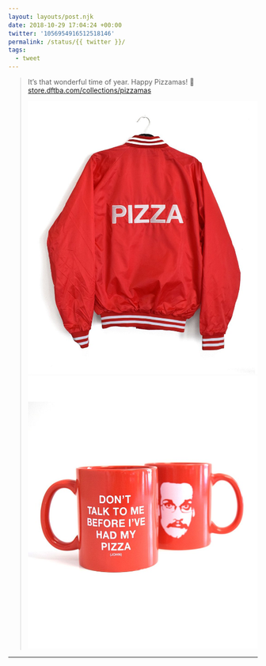 ```yaml
---
layout: layouts/post.njk
date: 2018-10-29 17:04:24 +00:00
twitter: '1056954916512518146'
permalink: /status/{{ twitter }}/
tags: 
  - tweet
---
```


> It’s that wonderful time of year. Happy Pizzamas! 🍕 [store.dftba.com/collections/pizzamas ](https://store.dftba.com/collections/pizzamas)
> 
> ![A red, satin jacket with PIZZA embroidered on the back.](/img/1056954916512518146-DqsOmx9UwAEvoMR.jpg)
> ![A red coffee mug with Pizza John face image and “Don’t talk to me before I’ve had my Pizza (John)” text.](/img/1056954916512518146-DqsOnZtU0AUVy1L.jpg)

---
